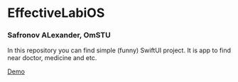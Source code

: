 # EffectiveLabiOS

### Safronov ALexander, OmSTU

In this repository you can find simple (funny) SwiftUI project. It is app to find near doctor, medicine and etc. 

[Demo](https://drive.google.com/file/d/1oIuArXtpLnvbZzZwC89Tv14uorRuCkWr/view?usp=sharing)
